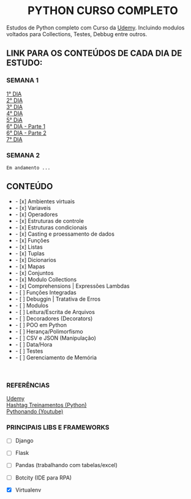 <h1 align="center">PYTHON CURSO COMPLETO</h1>

Estudos de Python completo com Curso da <a href="https://www.udemy.com" target="_blank">Udemy</a>. Incluindo modulos voltados para Collections, Testes, Debbug entre outros.

## LINK PARA OS CONTEÚDOS DE CADA DIA DE ESTUDO:

### SEMANA 1

<a href="https://github.com/CamiloCCarvalho/python/blob/master/studies/week1/day1/main.py">
    1° DIA
</a>
<br/>

<a href="https://github.com/CamiloCCarvalho/python/blob/master/studies/week1/day2/main.py">
    2° DIA
</a>
<br/>

<a href="https://github.com/CamiloCCarvalho/python/blob/master/studies/week1/day3/main.py">
    3° DIA
</a>
<br/>

<a href="https://github.com/CamiloCCarvalho/python/blob/master/studies/week1/day4/main.py">
    4° DIA
</a>
<br/>

<a href="https://github.com/CamiloCCarvalho/python/blob/master/studies/week1/day5/main.py">
    5° DiA
</a>
<br/>

<a href="https://github.com/CamiloCCarvalho/python/blob/master/studies/week1/day6/main.py">
    6° DIA - Parte 1
</a>
<br/>
<a href="https://github.com/CamiloCCarvalho/python/blob/master/studies/week1/day6/main2.py">
    6° DIA - Parte 2
</a>
<br/>
<a href="https://github.com/CamiloCCarvalho/python/blob/master/studies/week1/day7/main.py">
    7° DIA
</a>

<br/>

### SEMANA 2
    Em andamento ...

## CONTEÚDO

<ul>
    <li> - [x] Ambientes virtuais</li>
    <li> - [x] Variaveis</li>
    <li> - [x] Operadores</li>
    <li> - [x] Estruturas de controle</li>
    <li> - [x] Estruturas condicionais</li>
    <li> - [x] Casting e proessamento de dados</li>
    <li> - [x] Funções</li>
    <li> - [x] Listas</li>
    <li> - [x] Tuplas</li>
    <li> - [x] Dicionarios</li>
    <li> - [x] Mapas</li>
    <li> - [x] Conjuntos</li>
    <li> - [x] Modulo Collections</li>
    <li> - [x] Comprehensions | Expressões Lambdas</li>
    <li> - [ ] Funções Integradas</li>
    <li> - [ ] Debuggin | Tratativa de Erros</li>
    <li> - [ ] Modulos</li>
    <li> - [ ] Leitura/Escrita de Arquivos</li>
    <li> - [ ] Decoradores (Decorators)</li>
    <li> - [ ] POO em Python</li>
    <li> - [ ] Herança/Polimorfismo</li>
    <li> - [ ] CSV e JSON (Manipulação)</li>
    <li> - [ ] Data/Hora</li>
    <li> - [ ] Testes</li>
    <li> - [ ] Gerenciamento de Memória</li>
</ul>
<br/>

### REFERÊNCIAS

<a href="https://www.udemy.com/" target="_blank">
    Udemy
</a>
<br/>
<a href="https://www.hashtagtreinamentos.com/" target="_blank">
    Hashtag Treinamentos (Python)
</a>
<br/>
<a href="https://www.youtube.com/@pythonando" target="_blank">
    Pythonando (Youtube)
</a>

<br/>

### PRINCIPAIS LIBS E FRAMEWORKS

   - [ ] Django
   - [ ] Flask
   - [ ] Pandas (trabalhando com tabelas/excel)
   - [ ] Botcity (IDE para RPA)
   - [x] Virtualenv

